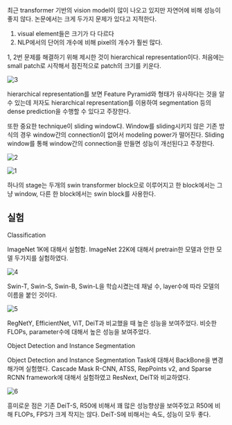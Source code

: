 최근 transformer 기반의 vision model이 많이 나오고 있지만 자연어에 비해 성능이 좋지 않다. 논문에서는 크게 두가지 문제가 있다고 지적한다.
1. visual element들은 크기가 다 다르다
2. NLP에서의 단어의 개수에 비해 pixel의 개수가 훨씬 많다.

1, 2번 문제를 해결하기 위해 제시한 것이 hierarchical representation이다. 처음에는 small patch로 시작해서 점진적으로 patch의 크기를 키운다. 


![3](https://user-images.githubusercontent.com/46548053/113129193-94210700-9255-11eb-9b0b-adbf80b79928.PNG)


hierarchical representation를 보면 Feature Pyramid와 형태가 유사하다는 것을 알 수 있는데 저자도 hierarchical representation를 이용하여 segmentation 등의 dense prediction을 수행할 수 있다고 주장한다. 


또한 중요한 technique이 sliding window댜. Window를 sliding시키지 않은 기존 방식의 경우 window간의 connection이 없어서 modeling power가 떨어진다. Sliding window를 통해 window간의 connection을 만들면 성능이 개선된다고 주장한다.
 

![2](https://user-images.githubusercontent.com/46548053/113129189-93887080-9255-11eb-8104-164d59e73eef.PNG)


![1](https://user-images.githubusercontent.com/46548053/113129186-92574380-9255-11eb-8b93-ae316db58655.PNG)


하나의 stage는 두개의 swin transformer block으로 이루어지고 한 block에서는 그냥 window, 다른 한 block에서는 swin block를 사용한다.

실험
---

Classification

ImageNet 1K에 대해서 실험함. ImageNet 22K에 대해서 pretrain한 모델과 안한 모델 두가지를 실험하였다. 


![4](https://user-images.githubusercontent.com/46548053/113129197-94210700-9255-11eb-8de0-be1a3c7ad573.PNG)


Swin-T, Swin-S, Swin-B, Swin-L을 학습시켰는데 채널 수, layer수에 따라 모델의 이름을 붙인 것이다.


![5](https://user-images.githubusercontent.com/46548053/113129200-94b99d80-9255-11eb-88ef-245330eda4da.PNG)


RegNetY, EfficientNet, ViT, DeiT과 비교했을 때 높은 성능을 보여주었다. 비슷한 FLOPs, parameter수에 대해서 높은 성능을 보여주었다.

Object Detection and Instance Segmentation


Object Detection and Instance Segmentation Task에 대해서 BackBone을 변경해가며 실험했다. Cascade Mask R-CNN, ATSS, RepPoints v2, and Sparse RCNN framework에 대해서 실험하였고 ResNext, DeiT와 비교하였다. 
 

![6](https://user-images.githubusercontent.com/46548053/113129201-94b99d80-9255-11eb-961c-4f5dd7916abb.PNG)


흥미로운 점은 기존 DeiT-S, R50에 비해서 꽤 많은 성능향상을 보여주었고 R50에 비해 FLOPs, FPS가 크게 작지는 않다. DeiT-S에 비해서는 속도, 성능이 모두 좋다. 

